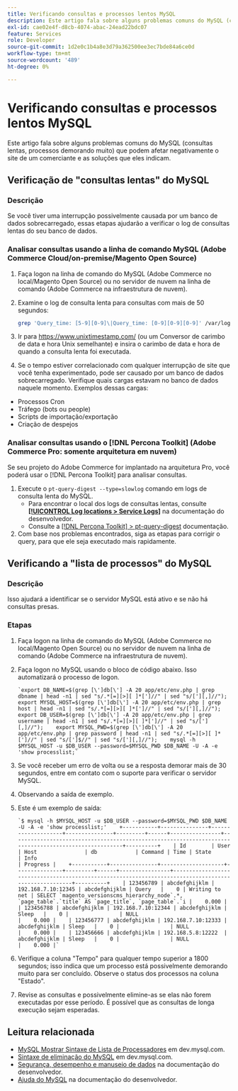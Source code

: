 ```yaml
---
title: Verificando consultas e processos lentos MySQL
description: Este artigo fala sobre alguns problemas comuns do MySQL (consultas lentas, processos demorando muito) que podem afetar negativamente o site de um comerciante e as soluções que eles indicam.
exl-id: cae02e4f-d8cb-4074-abac-24ead22bdc07
feature: Services
role: Developer
source-git-commit: 1d2e0c1b4a8e3d79a362500ee3ec7bde84a6ce0d
workflow-type: tm+mt
source-wordcount: '489'
ht-degree: 0%

---
```


# Verificando consultas e processos lentos MySQL

Este artigo fala sobre alguns problemas comuns do MySQL (consultas lentas, processos demorando muito) que podem afetar negativamente o site de um comerciante e as soluções que eles indicam.

## Verificação de &quot;consultas lentas&quot; do MySQL

### Descrição

Se você tiver uma interrupção possivelmente causada por um banco de dados sobrecarregado, essas etapas ajudarão a verificar o log de consultas lentas do seu banco de dados.

### Analisar consultas usando a linha de comando MySQL (Adobe Commerce Cloud/on-premise/Magento Open Source)

1. Faça logon na linha de comando do MySQL (Adobe Commerce no local/Magento Open Source) ou no servidor de nuvem na linha de comando (Adobe Commerce na infraestrutura de nuvem).
1. Examine o log de consulta lenta para consultas com mais de 50 segundos:

   ```bash
   grep 'Query_time: [5-9][0-9]\|Query_time: [0-9][0-9][0-9]' /var/log/mysql/mysql-slow.log -A 3
   ```

1. Ir para <https://www.unixtimestamp.com/> (ou um Conversor de carimbo de data e hora Unix semelhante) e insira o carimbo de data e hora de quando a consulta lenta foi executada.
1. Se o tempo estiver correlacionado com qualquer interrupção de site que você tenha experimentado, pode ser causado por um banco de dados sobrecarregado. Verifique quais cargas estavam no banco de dados naquele momento. Exemplos dessas cargas:

* Processos Cron
* Tráfego (bots ou people)
* Scripts de importação/exportação
* Criação de despejos


### Analisar consultas usando o [!DNL Percona Toolkit] (Adobe Commerce Pro: somente arquitetura em nuvem)

Se seu projeto do Adobe Commerce for implantado na arquitetura Pro, você poderá usar o [!DNL Percona Toolkit] para analisar consultas.

1. Execute o `pt-query-digest --type=slowlog` comando em logs de consulta lenta do MySQL.
   * Para encontrar o local dos logs de consultas lentas, consulte **[[!UICONTROL Log locations > Service Logs]](https://experienceleague.adobe.com/docs/commerce-cloud-service/user-guide/develop/test/log-locations.html)** na documentação do desenvolvedor.
   * Consulte a [[!DNL Percona Toolkit] > pt-query-digest](https://www.percona.com/doc/percona-toolkit/LATEST/pt-query-digest.html#pt-query-digest) documentação.
1. Com base nos problemas encontrados, siga as etapas para corrigir o query, para que ele seja executado mais rapidamente.

## Verificando a &quot;lista de processos&quot; do MySQL

### Descrição

Isso ajudará a identificar se o servidor MySQL está ativo e se não há consultas presas.

### Etapas

1. Faça logon na linha de comando do MySQL (Adobe Commerce no local/Magento Open Source) ou no servidor de nuvem na linha de comando (Adobe Commerce na infraestrutura de nuvem).
1. Faça logon no MySQL usando o bloco de código abaixo. Isso automatizará o processo de logon.

   ```MySQL
   `export DB_NAME=$(grep [\']db[\'] -A 20 app/etc/env.php | grep dbname | head -n1 | sed "s/.*[=][>][ ]*[']//" | sed "s/['][,]//");    export MYSQL_HOST=$(grep [\']db[\'] -A 20 app/etc/env.php | grep host | head -n1 | sed "s/.*[=][>][ ]*[']//" | sed "s/['][,]//");    export DB_USER=$(grep [\']db[\'] -A 20 app/etc/env.php | grep username | head -n1 | sed "s/.*[=][>][ ]*[']//" | sed "s/['][,]//");    export MYSQL_PWD=$(grep [\']db[\'] -A 20 app/etc/env.php | grep password | head -n1 | sed "s/.*[=][>][ ]*[']//" | sed "s/[']$//" | sed "s/['][,]//");    mysql -h $MYSQL_HOST -u $DB_USER --password=$MYSQL_PWD $DB_NAME -U -A -e 'show processlist;`
   ```

1. Se você receber um erro de volta ou se a resposta demorar mais de 30 segundos, entre em contato com o suporte para verificar o servidor MySQL.
1. Observando a saída de exemplo.

1. Este é um exemplo de saída:

   ```MySQL
   `$ mysql -h $MYSQL_HOST -u $DB_USER --password=$MYSQL_PWD $DB_NAME -U -A -e 'show processlist;'    +-----------+---------------+--------------------+---------------+---------+------+----------------+------------------------------------------------------------------------------------------------------+----------+    | Id        | User          | Host               | db            | Command | Time | State          | Info                                                                                                 | Progress |    +-----------+---------------+--------------------+---------------+---------+------+----------------+------------------------------------------------------------------------------------------------------+----------+    | 123456789 | abcdefghijklm | 192.168.7.10:12345 | abcdefghijklm | Query   |    0 | Writing to net | SELECT `magento_versionscms_hierarchy_node`.*, `page_table`.`title` AS `page_title`, `page_table`.`i |    0.000 |    | 123456788 | abcdefghijklm | 192.168.7.10:12344 | abcdefghijklm | Sleep   |    0 |                | NULL                                                                                                 |    0.000 |    | 123456777 | abcdefghijklm | 192.168.7.10:12333 | abcdefghijklm | Sleep   |    0 |                | NULL                                                                                                 |    0.000 |    | 123456666 | abcdefghijklm | 192.168.5.8:12222  | abcdefghijklm | Sleep   |    0 |                | NULL                                                                                                 |    0.000 |`
   ```

1. Verifique a coluna &quot;Tempo&quot; para qualquer tempo superior a 1800 segundos; isso indica que um processo está possivelmente demorando muito para ser concluído. Observe o status dos processos na coluna &quot;Estado&quot;.
1. Revise as consultas e possivelmente elimine-as se elas não forem executadas por esse período. É possível que as consultas de longa execução sejam esperadas.


## Leitura relacionada

* [MySQL Mostrar Sintaxe de Lista de Processadores](https://dev.mysql.com/doc/refman/8.0/en/show-processlist.html) em dev.mysql.com.
* [Sintaxe de eliminação do MySQL](https://dev.mysql.com/doc/refman/8.0/en/kill.html) em dev.mysql.com.
* [Segurança, desempenho e manuseio de dados](https://devdocs.magento.com/guides/v2.3/ext-best-practices/extension-coding/security-performance-data-bp.html) na documentação do desenvolvedor.
* [Ajuda do MySQL](https://devdocs.magento.com/guides/v2.3/install-gde/prereq/mysql.html) na documentação do desenvolvedor.

